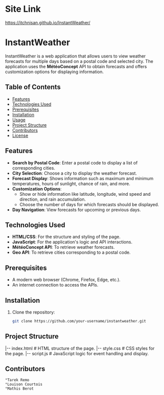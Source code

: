 
# Site Link

https://itchnisan.github.io/InstantWeather/


# InstantWeather

InstantWeather is a web application that allows users to view weather forecasts for multiple days based on a postal code and selected city. The application uses the **MétéoConcept** API to obtain forecasts and offers customization options for displaying information.

## Table of Contents
- [Features](#features)
- [Technologies Used](#technologies-used)
- [Prerequisites](#prerequisites)
- [Installation](#installation)
- [Usage](#usage)
- [Project Structure](#project-structure)
- [Contributors](#contributors)
- [License](#license)

## Features

- **Search by Postal Code**: Enter a postal code to display a list of corresponding cities.
- **City Selection**: Choose a city to display the weather forecast.
- **Forecast Display**: Shows information such as maximum and minimum temperatures, hours of sunlight, chance of rain, and more.
- **Customization Options**:
  - Show or hide information like latitude, longitude, wind speed and direction, and rain accumulation.
  - Choose the number of days for which forecasts should be displayed.
- **Day Navigation**: View forecasts for upcoming or previous days.

## Technologies Used

- **HTML/CSS**: For the structure and styling of the page.
- **JavaScript**: For the application's logic and API interactions.
- **MétéoConcept API**: To retrieve weather forecasts.
- **Geo API**: To retrieve cities corresponding to a postal code.

## Prerequisites

- A modern web browser (Chrome, Firefox, Edge, etc.).
- An internet connection to access the APIs.

## Installation

1. Clone the repository:
   ```bash
   git clone https://github.com/your-username/instantweather.git

## Project Structure
|-- index.html          # HTML structure of the page.
|-- style.css           # CSS styles for the page.
|-- script.js           # JavaScript logic for event handling and display.

## Contributors

    °Tarek Remo
    °Louison Courtois
    °Mathis Berot

